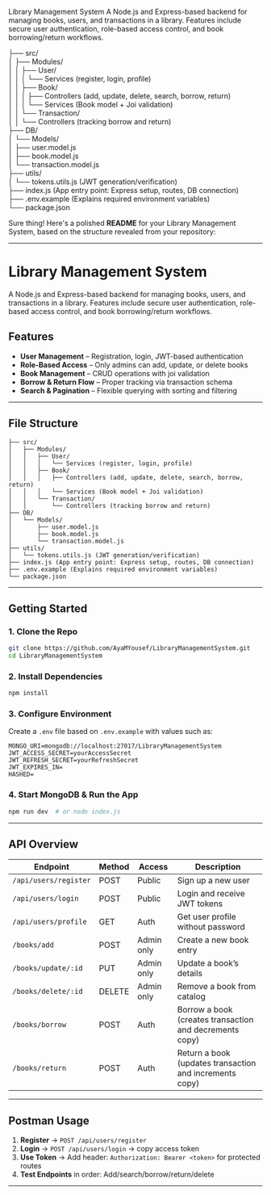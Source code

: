 Library Management System
A Node.js and Express-based backend for managing books, users, and transactions in a library. Features include secure user authentication, role-based access control, and book borrowing/return workflows.


├── src/  
│   ├── Modules/  
│   │   ├── User/  
│   │   │   └── Services (register, login, profile)  
│   │   ├── Book/  
│   │   │   ├── Controllers (add, update, delete, search, borrow, return)  
│   │   │   └── Services (Book model + Joi validation)  
│   │   └── Transaction/  
│   │       └── Controllers (tracking borrow and return)  
├── DB/  
│   └── Models/  
│       ├── user.model.js  
│       ├── book.model.js  
│       └── transaction.model.js  
├── utils/  
│   └── tokens.utils.js (JWT generation/verification)  
├── index.js (App entry point: Express setup, routes, DB connection)  
├── .env.example (Explains required environment variables)  
└── package.json  


Sure thing! Here's a polished **README** for your Library Management System, based on the structure revealed from your repository:

---

# Library Management System

A Node.js and Express-based backend for managing books, users, and transactions in a library. Features include secure user authentication, role-based access control, and book borrowing/return workflows.

## Features

* **User Management** – Registration, login, JWT-based authentication
* **Role-Based Access** – Only admins can add, update, or delete books
* **Book Management** – CRUD operations with joi validation
* **Borrow & Return Flow** – Proper tracking via transaction schema
* **Search & Pagination** – Flexible querying with sorting and filtering

---

## File Structure

```
├── src/  
│   ├── Modules/  
│   │   ├── User/  
│   │   │   └── Services (register, login, profile)  
│   │   ├── Book/  
│   │   │   ├── Controllers (add, update, delete, search, borrow, return)  
│   │   │   └── Services (Book model + Joi validation)  
│   │   └── Transaction/  
│   │       └── Controllers (tracking borrow and return)  
├── DB/  
│   └── Models/  
│       ├── user.model.js  
│       ├── book.model.js  
│       └── transaction.model.js  
├── utils/  
│   └── tokens.utils.js (JWT generation/verification)  
├── index.js (App entry point: Express setup, routes, DB connection)  
├── .env.example (Explains required environment variables)  
└── package.json  
```

---

## Getting Started

### 1. Clone the Repo

```bash
git clone https://github.com/AyaMYousef/LibraryManagementSystem.git
cd LibraryManagementSystem
```

### 2. Install Dependencies

```bash
npm install
```

### 3. Configure Environment

Create a `.env` file based on `.env.example` with values such as:

```
MONGO_URI=mongodb://localhost:27017/LibraryManagementSystem
JWT_ACCESS_SECRET=yourAccessSecret
JWT_REFRESH_SECRET=yourRefreshSecret
JWT_EXPIRES_IN=
HASHED=
```

### 4. Start MongoDB & Run the App

```bash
npm run dev  # or node index.js
```

---

## API Overview

| Endpoint              | Method | Access     | Description                                             |
| --------------------- | ------ | ---------- | ------------------------------------------------------- |
| `/api/users/register` | POST   | Public     | Sign up a new user                                      |
| `/api/users/login`    | POST   | Public     | Login and receive JWT tokens                            |
| `/api/users/profile`  | GET    | Auth       | Get user profile without password                       |
| `/books/add`          | POST   | Admin only | Create a new book entry                                 |
| `/books/update/:id`   | PUT    | Admin only | Update a book’s details                                 |
| `/books/delete/:id`   | DELETE | Admin only | Remove a book from catalog                              |   |
| `/books/borrow`       | POST   | Auth       | Borrow a book (creates transaction and decrements copy) |
| `/books/return`       | POST   | Auth       | Return a book (updates transaction and increments copy) |

---

## Postman Usage

1. **Register** → `POST /api/users/register`
2. **Login** → `POST /api/users/login` → copy access token
3. **Use Token** → Add header: `Authorization: Bearer <token>` for protected routes
4. **Test Endpoints** in order: Add/search/borrow/return/delete

---


